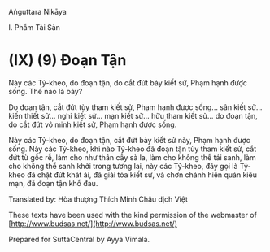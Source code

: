 

Aṅguttara Nikāya

I. Phẩm Tài Sản

# (IX) (9) Ðoạn Tận

Này các Tỷ-kheo, do đoạn tận, do cắt đứt bảy kiết sử, Phạm hạnh được sống. Thế nào là bảy?

Do đoạn tận, cắt đứt tùy tham kiết sử, Phạm hạnh được sống... sân kiết sử... kiến thiết sử... nghi kiết sử... mạn kiết sử... hữu tham kiết sử... do đoạn tận, do cắt đứt vô minh kiết sử, Phạm hạnh được sống.

Này các Tỷ-kheo, do đoạn tận, cắt đứt bảy kiết sử này, Phạm hạnh được sống. Này các Tỷ-kheo, khi nào Tỷ-kheo đã đoạn tận tùy tham kiết sử, cắt đứt từ gốc rễ, làm cho như thân cây sà la, làm cho không thể tái sanh, làm cho không thể sanh khởi trong tương lai, này các Tỷ-kheo, đây gọi là Tỷ-kheo đã chặt đứt khát ái, đã giải tỏa kiết sử, và chơn chánh hiện quán kiêu mạn, đã đoạn tận khổ đau.

Translated by: Hòa thượng Thích Minh Châu dịch Việt

These texts have been used with the kind permission of the webmaster of [http://www.budsas.net/](http://www.budsas.net/)

Prepared for SuttaCentral by Ayya Vimala.